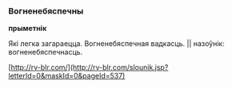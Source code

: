### Вогненебяспечны
**прыметнік**

Які легка загараецца. Вогненебяспечная вадкасць. || назоўнік: вогненебяспечнасць.

<a rel="author">[http://rv-blr.com/](http://rv-blr.com/slounik.jsp?letterId=0&maskId=0&pageId=537)</a>
